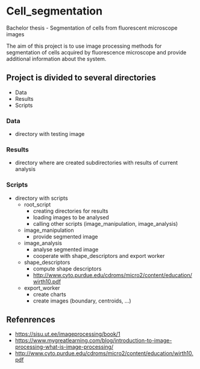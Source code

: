# Cell_segmentation
Bachelor thesis - Segmentation of cells from fluorescent microscope images

The aim of this project is to use image processing methods for segmentation of cells acquired by fluorescence microscope and provide additional information about the system.

## Project is divided to several directories
- Data
- Results
- Scripts

### Data
- directory with testing image

### Results
- directory where are created subdirectories with results of current analysis

### Scripts
- directory with scripts
  - root_script
      + creating directories for results
      + loading images to be analysed
      + calling other scripts (image_manipulation, image_analysis)
  - image_manipulation
      + provide segmented image
  - image_analysis
      + analyse segmented image
      + cooperate with shape_descriptors and export worker
  - shape_descriptors
      + compute shape descriptors
      + http://www.cyto.purdue.edu/cdroms/micro2/content/education/wirth10.pdf
  - export_worker
      + create charts
      + create images (boundary, centroids, ...)


## Refenrences
+ https://sisu.ut.ee/imageprocessing/book/1
+ https://www.mygreatlearning.com/blog/introduction-to-image-processing-what-is-image-processing/
+ http://www.cyto.purdue.edu/cdroms/micro2/content/education/wirth10.pdf
